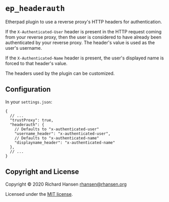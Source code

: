 # `ep_headerauth`

Etherpad plugin to use a reverse proxy's HTTP headers for authentication.

If the `X-Authenticated-User` header is present in the HTTP request coming from
your reverse proxy, then the user is considered to have already been
authenticated by your reverse proxy. The header's value is used as the user's
username.

If the `X-Authenticated-Name` header is present, the user's displayed name is
forced to that header's value.

The headers used by the plugin can be customized.

## Configuration

In your `settings.json`:

```
{
  // ...
  "trustProxy": true,
  "headerauth": {
    // Defaults to "x-authenticated-user"
    "username_header": "x-authenticated-user",
    // Defaults to "x-authenticated-name"
    "displayname_header": "x-authenticated-name"
  },
  // ...
}
```

## Copyright and License

Copyright © 2020 Richard Hansen <rhansen@rhansen.org>

Licensed under the [MIT license](LICENSE).
